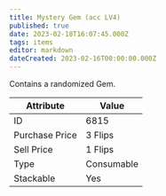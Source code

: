 ```yaml
---
title: Mystery Gem (acc LV4)
published: true
date: 2023-02-18T16:07:45.000Z
tags: items
editor: markdown
dateCreated: 2023-02-16T00:00:00.000Z
---
```


Contains a randomized Gem.

|Attribute|Value|
|-|-|
|ID|6815|
|Purchase Price|3 Flips|
|Sell Price|1 Flips|
|Type|Consumable|
|Stackable|Yes|


